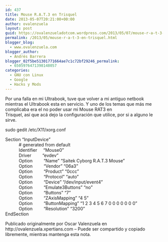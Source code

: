 ```yaml
---
id: 437
title: Mouse R.A.T.3 en Trisquel
date: 2013-05-07T20:21:00+00:00
author: ovalenzuela
layout: post
guid: https://ovalenzueladotcom.wordpress.com/2013/05/07/mouse-r-a-t-3-en-trisquel
permalink: /2013/05/mouse-r-a-t-3-en-trisquel.html
blogger_blog:
  - www.ovalenzuela.com
blogger_author:
  - Andrés Barrera
blogger_02f5be51301771664ae7c1c72bf29246_permalink:
  - 6505976471398148057
categories:
  - GNU con Linux
  - Google
  - Hacks y Mods
---
```

Por una falla en mi Ultrabook, tuve que volver a mi antiguo netbook mientras el Ultrabook esta en servicio. Y uno de los temas que más me complicaba era el no poder usar mi Mouse RAT3 en Trisquel, así que acá dejo la configuración que utilice, por si a alguno le sirve.

sudo gedit /etc/X11/xorg.conf

Section &#8220;InputDevice&#8221;  
           # generated from default  
           Identifier     &#8220;Mouse0&#8221;  
           Driver         &#8220;evdev&#8221;  
           Option         &#8220;Name&#8221; &#8220;Saitek Cyborg R.A.T.3 Mouse&#8221;  
           Option         &#8220;Vendor&#8221; &#8220;06a3&#8221;  
           Option         &#8220;Product&#8221; &#8220;0ccc&#8221;  
           Option         &#8220;Protocol&#8221; &#8220;auto&#8221;  
           Option         &#8220;Device&#8221; &#8220;/dev/input/event4&#8221;  
           Option         &#8220;Emulate3Buttons&#8221; &#8220;no&#8221;  
           Option         &#8220;Buttons&#8221; &#8220;7&#8221;  
           Option         &#8220;ZAxisMapping&#8221; &#8220;4 5&#8221;  
           Option         &#8220;ButtonMapping&#8221; &#8220;1 2 3 4 5 6 7 0 0 0 0 0 0 0&#8221;  
           Option         &#8220;Resolution&#8221; &#8220;3200&#8221;  
EndSection

<div>
  Publicado originalmente por Oscar Valenzuela en http://ovalenzuela.xpertians.com &#8211; Puede ser compartido y copiado libremente, mientras mantenga esta nota.
</div>